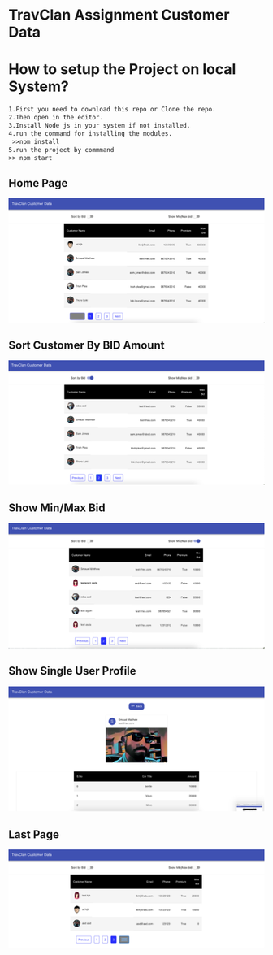 # TravClan Assignment Customer Data 

# How to setup the Project on local System?

    1.First you need to download this repo or Clone the repo.
    2.Then open in the editor.
    3.Install Node js in your system if not installed.
    4.run the command for installing the modules.
     >>npm install
    5.run the project by commmand
    >> npm start

## Home Page

![Preview ](./src/images/first.png)

## Sort Customer By BID Amount

![Preview ](./src/images/secondSort.png)

## Show Min/Max Bid

![Preview ](./src/images/thirdMinMax.png)

## Show Single User Profile

![Preview ](./src/images/fourSingleUser.png)

## Last Page

![Preview ](./src/images/final.png)


